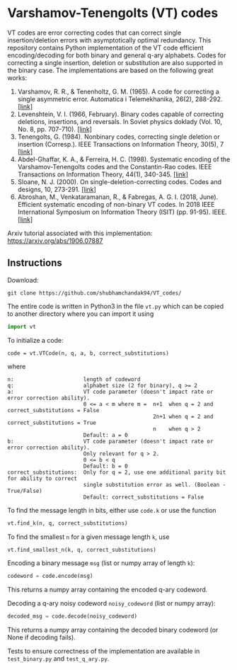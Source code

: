 # Varshamov-Tenengolts (VT) codes
VT codes are error correcting codes that can correct single insertion/deletion errors with asymptotically optimal redundancy. This repository contains Python implementation of the VT code efficient encoding/decoding for both binary and general q-ary alphabets. Codes for correcting a single insertion, deletion or substitution are also supported in the binary case. The implementations are based on the following great works:

1. Varshamov, R. R., & Tenenholtz, G. M. (1965). A code for correcting a single asymmetric error. Automatica i Telemekhanika, 26(2), 288-292. [[link]](http://www.mathnet.ru/php/archive.phtml?wshow=paper&jrnid=at&paperid=11293&option_lang=eng)
2. Levenshtein, V. I. (1966, February). Binary codes capable of correcting deletions, insertions, and reversals. In Soviet physics doklady (Vol. 10, No. 8, pp. 707-710). [[link]](https://nymity.ch/sybilhunting/pdf/Levenshtein1966a.pdf)
3. Tenengolts, G. (1984). Nonbinary codes, correcting single deletion or insertion (Corresp.). IEEE Transactions on Information Theory, 30(5), 7 [[link]](https://ieeexplore.ieee.org/abstract/document/1056962/)
4. Abdel-Ghaffar, K. A., & Ferreira, H. C. (1998). Systematic encoding of the Varshamov-Tenengolts codes and the Constantin-Rao codes. IEEE Transactions on Information Theory, 44(1), 340-345. [[link]](https://ieeexplore.ieee.org/document/651063)
4. Sloane, N. J. (2000). On single-deletion-correcting codes. Codes and designs, 10, 273-291. [[link]](https://arxiv.org/abs/math/0207197)
5. Abroshan, M., Venkataramanan, R., & Fabregas, A. G. I. (2018, June). Efficient systematic encoding of non-binary VT codes. In 2018 IEEE International Symposium on Information Theory (ISIT) (pp. 91-95). IEEE. [[link]](https://ieeexplore.ieee.org/document/8437715)

Arxiv tutorial associated with this implementation: https://arxiv.org/abs/1906.07887

## Instructions

Download:
```
git clone https://github.com/shubhamchandak94/VT_codes/
```

The entire code is written in Python3 in the file `vt.py` which can be copied to another directory where you can import it using
```python
import vt
```

To initialize a code:
```
code = vt.VTCode(n, q, a, b, correct_substitutions)
```
where
```
n:                      length of codeword
q:                      alphabet size (2 for binary), q >= 2
a:                      VT code parameter (doesn't impact rate or error correction ability).
                        0 <= a < m where m =  n+1  when q = 2 and correct_substitutions = False
                                              2n+1 when q = 2 and correct_substitutions = True
                                              n    when q > 2
                        Default: a = 0
b:                      VT code parameter (doesn't impact rate or error correction ability).
                        Only relevant for q > 2.
                        0 <= b < q
                        Default: b = 0
correct_substitutions:  Only for q = 2, use one additional parity bit for ability to correct 
                        single substitution error as well. (Boolean - True/False)
                        Default: correct_substitutions = False
```

To find the message length in bits, either use `code.k` or use the function 
```python
vt.find_k(n, q, correct_substitutions)
```
To find the smallest `n` for a given message length `k`, use
```python
vt.find_smallest_n(k, q, correct_substitutions)
```

Encoding a binary message `msg` (list or numpy array of length `k`):
```python
codeword = code.encode(msg)
```
This returns a numpy array containing the encoded q-ary codeword.

Decoding a q-ary noisy codeword `noisy_codeword` (list or numpy array):
```python
decoded_msg = code.decode(noisy_codeword)
```
This returns a numpy array containing the decoded binary codeword (or None if decoding fails).

Tests to ensure correctness of the implementation are available in `test_binary.py` and `test_q_ary.py`.
